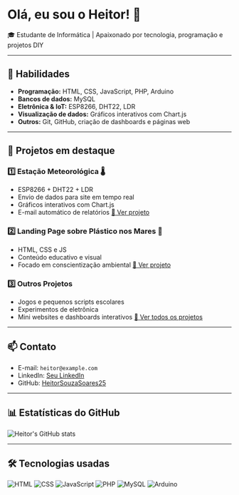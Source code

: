 # Olá, eu sou o Heitor! 👋

🎓 Estudante de Informática | Apaixonado por tecnologia, programação e projetos DIY  

---

## 🔧 Habilidades
- **Programação:** HTML, CSS, JavaScript, PHP, Arduino
- **Bancos de dados:** MySQL
- **Eletrônica & IoT:** ESP8266, DHT22, LDR
- **Visualização de dados:** Gráficos interativos com Chart.js
- **Outros:** Git, GitHub, criação de dashboards e páginas web

---

## 🚀 Projetos em destaque

### 1️⃣ Estação Meteorológica 🌡️
- ESP8266 + DHT22 + LDR
- Envio de dados para site em tempo real
- Gráficos interativos com Chart.js
- E-mail automático de relatórios
[📁 Ver projeto](#)

### 2️⃣ Landing Page sobre Plástico nos Mares 🐠
- HTML, CSS e JS
- Conteúdo educativo e visual
- Focado em conscientização ambiental
[📁 Ver projeto](#)

### 3️⃣ Outros Projetos
- Jogos e pequenos scripts escolares
- Experimentos de eletrônica
- Mini websites e dashboards interativos
[📁 Ver todos os projetos](#)

---

## 📫 Contato
- E-mail: `heitor@example.com`
- LinkedIn: [Seu LinkedIn](#)
- GitHub: [HeitorSouzaSoares25](https://github.com/HeitorSouzaSoares25)

---

## 📊 Estatísticas do GitHub
![Heitor's GitHub stats](https://github-readme-stats.vercel.app/api?username=HeitorSouzaSoares25&show_icons=true&theme=radical)

---

## 🛠️ Tecnologias usadas
![HTML](https://img.shields.io/badge/HTML5-E34F26?style=flat-square&logo=html5&logoColor=white)
![CSS](https://img.shields.io/badge/CSS3-1572B6?style=flat-square&logo=css3)
![JavaScript](https://img.shields.io/badge/JS-F7DF1E?style=flat-square&logo=javascript)
![PHP](https://img.shields.io/badge/PHP-777BB4?style=flat-square&logo=php)
![MySQL](https://img.shields.io/badge/MySQL-4479A1?style=flat-square&logo=mysql)
![Arduino](https://img.shields.io/badge/Arduino-00979C?style=flat-square&logo=arduino)
